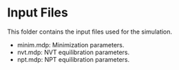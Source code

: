 # Input Files
This folder contains the input files used for the simulation.
- minim.mdp: Minimization parameters.
- nvt.mdp: NVT equilibration parameters.
- npt.mdp: NPT equilibration parameters.
